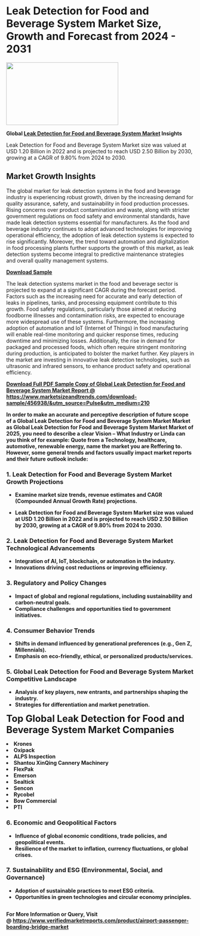 <H1>Leak Detection for Food and Beverage System Market Size, Growth and Forecast from 2024 - 2031</H1><img class="aligncenter size-medium wp-image-584254" src="https://thirdeyenews.in/wp-content/uploads/2024/09/Global-Market-Research-300x168.jpeg" alt="" width="300" height="168" /><p><strong>Global&nbsp;<a href="https://www.marketsizeandtrends.com/download-sample/456938/&amp;utm_source=Pulse&amp;utm_medium=210">Leak Detection for Food and Beverage System Market</a> Insights</strong></p><p>Leak Detection for Food and Beverage System Market size was valued at USD 1.20 Billion in 2022 and is projected to reach USD 2.50 Billion by 2030, growing at a CAGR of 9.80% from 2024 to 2030.</p><p><h2>Market Growth Insights</h2> <p>The global market for leak detection systems in the food and beverage industry is experiencing robust growth, driven by the increasing demand for quality assurance, safety, and sustainability in food production processes. Rising concerns over product contamination and waste, along with stricter government regulations on food safety and environmental standards, have made leak detection systems essential for manufacturers. As the food and beverage industry continues to adopt advanced technologies for improving operational efficiency, the adoption of leak detection systems is expected to rise significantly. Moreover, the trend toward automation and digitalization in food processing plants further supports the growth of this market, as leak detection systems become integral to predictive maintenance strategies and overall quality management systems.</p> <p><strong><a href="#">Download Sample</a></strong></p> <p>The leak detection systems market in the food and beverage sector is projected to expand at a significant CAGR during the forecast period. Factors such as the increasing need for accurate and early detection of leaks in pipelines, tanks, and processing equipment contribute to this growth. Food safety regulations, particularly those aimed at reducing foodborne illnesses and contamination risks, are expected to encourage more widespread use of these systems. Furthermore, the increasing adoption of automation and IoT (Internet of Things) in food manufacturing will enable real-time monitoring and quicker response times, reducing downtime and minimizing losses. Additionally, the rise in demand for packaged and processed foods, which often require stringent monitoring during production, is anticipated to bolster the market further. Key players in the market are investing in innovative leak detection technologies, such as ultrasonic and infrared sensors, to enhance product safety and operational efficiency. <p><strong><a href="#"></p><p><span class=""><strong>Download Full PDF Sample Copy of Global Leak Detection for Food and Beverage System Market Report</strong> @ <a href="https://www.marketsizeandtrends.com/download-sample/456938/&amp;utm_source=Pulse&amp;utm_medium=210" target="_blank">https://www.marketsizeandtrends.com/download-sample/456938/&amp;utm_source=Pulse&amp;utm_medium=210</a></span></p><p>In order to make an accurate and perceptive description of future scope of a Global&nbsp;Leak Detection for Food and Beverage System Market Market as Global&nbsp;Leak Detection for Food and Beverage System Market Market of 2025, you need to describe a clear Vision &ndash; What Industry or Linda can you think of for example: Quote from a Technology, healthcare, automotive, renewable energy, name the market you are Reffering to. However, some general trends and factors usually impact market reports and their future outlook include:</p><h3>1.&nbsp;<strong>Leak Detection for Food and Beverage System Market Growth Projections</strong></h3><ul><li>Examine market size trends, revenue estimates and CAGR (Compounded Annual Growth Rate) projections.</li><li><p>Leak Detection for Food and Beverage System Market size was valued at USD 1.20 Billion in 2022 and is projected to reach USD 2.50 Billion by 2030, growing at a CAGR of 9.80% from 2024 to 2030.</p></li></ul><h3>2.&nbsp;<strong>Leak Detection for Food and Beverage System Market Technological Advancements</strong></h3><ul><li>Integration of AI, IoT, blockchain, or automation in the industry.</li><li>Innovations driving cost reductions or improving efficiency.</li></ul><h3>3.&nbsp;<strong>Regulatory and Policy Changes</strong></h3><ul><li>Impact of global and regional regulations, including sustainability and carbon-neutral goals.</li><li>Compliance challenges and opportunities tied to government initiatives.</li></ul><h3>4.&nbsp;<strong>Consumer Behavior Trends</strong></h3><ul><li>Shifts in demand influenced by generational preferences (e.g., Gen Z, Millennials).</li><li>Emphasis on eco-friendly, ethical, or personalized products/services.</li></ul><h3>5.&nbsp;<strong>Global Leak Detection for Food and Beverage System Market Competitive Landscape</strong></h3><ul><li>Analysis of key players, new entrants, and partnerships shaping the industry.</li><li>Strategies for differentiation and market penetration.</li></ul><p data-pm-slice="1 1 []"><span style="color: inherit; font-family: inherit; font-size: 25px;">Top Global Leak Detection for Food and Beverage System Market Companies</span></p><div class="" data-test-id=""><p><li>Krones</li><li> Oxipack</li><li> ALPS Inspection</li><li> Shantou XinQing Cannery Machinery</li><li> FlexPak</li><li> Emerson</li><li> Sealtick</li><li> Sencon</li><li> Rycobel</li><li> Bow Commercial</li><li> PTI</li></p></div><h3>6.&nbsp;<strong>Economic and Geopolitical Factors</strong></h3><ul><li>Influence of global economic conditions, trade policies, and geopolitical events.</li><li>Resilience of the market to inflation, currency fluctuations, or global crises.</li></ul><h3>7.&nbsp;<strong>Sustainability and ESG (Environmental, Social, and Governance)</strong></h3><ul><li>Adoption of sustainable practices to meet ESG criteria.</li><li>Opportunities in green technologies and circular economy principles.</li></ul><h2><strong style="font-size: 14px;">For More Information or Query, Visit @&nbsp;</strong><a style="background-color: #ffffff; font-size: 14px;" href="https://www.marketsizeandtrends.com/report/leak-detection-for-food-and-beverage-system-market/" target="_blank">https://www.verifiedmarketreports.com/product/airport-passenger-boarding-bridge-market</a></h2>
